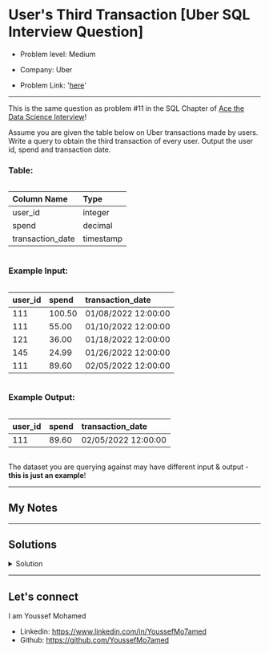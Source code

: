 # User's Third Transaction [Uber SQL Interview Question]

- Problem level: Medium

- Company: Uber
- Problem Link: '[here](https://datalemur.com/questions/sql-third-transaction?referralCode=256wYou1)'

---
<p>This is the same question as problem #11 in the SQL Chapter of <a href="https://amzn.to/3kF79Fx" rel="noopener noreferrer" target="_blank">Ace the Data Science Interview</a>!</p>
<p>Assume you are given the table below on Uber transactions made by users. Write a query to obtain the third transaction of every user. Output the user id, spend and transaction date.</p>
<h3> Table:</h3>
<div style="overflow-x:auto;margin-bottom:10px"><table><thead><tr><th style="text-align:left"><strong>Column Name</strong></th><th style="text-align:left"><strong>Type</strong></th></tr></thead><tbody><tr><td style="text-align:left">user_id</td><td style="text-align:left">integer</td></tr><tr><td style="text-align:left">spend</td><td style="text-align:left">decimal</td></tr><tr><td style="text-align:left">transaction_date</td><td style="text-align:left">timestamp</td></tr></tbody></table></div>
<h3> Example Input:</h3>
<div style="overflow-x:auto;margin-bottom:10px"><table><thead><tr><th style="text-align:left"><strong>user_id</strong></th><th style="text-align:left"><strong>spend</strong></th><th style="text-align:left"><strong>transaction_date</strong></th></tr></thead><tbody><tr><td style="text-align:left">111</td><td style="text-align:left">100.50</td><td style="text-align:left">01/08/2022 12:00:00</td></tr><tr><td style="text-align:left">111</td><td style="text-align:left">55.00</td><td style="text-align:left">01/10/2022 12:00:00</td></tr><tr><td style="text-align:left">121</td><td style="text-align:left">36.00</td><td style="text-align:left">01/18/2022 12:00:00</td></tr><tr><td style="text-align:left">145</td><td style="text-align:left">24.99</td><td style="text-align:left">01/26/2022 12:00:00</td></tr><tr><td style="text-align:left">111</td><td style="text-align:left">89.60</td><td style="text-align:left">02/05/2022 12:00:00</td></tr></tbody></table></div>
<h3>Example Output:</h3>
<div style="overflow-x:auto;margin-bottom:10px"><table><thead><tr><th style="text-align:left"><strong>user_id</strong></th><th style="text-align:left"><strong>spend</strong></th><th style="text-align:left"><strong>transaction_date</strong></th></tr></thead><tbody><tr><td style="text-align:left">111</td><td style="text-align:left">89.60</td><td style="text-align:left">02/05/2022 12:00:00</td></tr></tbody></table></div>
<p>The dataset you are querying against may have different input &amp; output - <strong>this is just an example</strong>!</p>

---

## My Notes

---

## Solutions

<details>
<summary> Solution </summary>

```sql
SELECT
    user_id,
    spend,
    transaction_date
FROM
    (
        SELECT
            user_id,
            spend,
            transaction_date,
            row_number() OVER (
                PARTITION BY user_id
                order by
                    transaction_date
            ) no
        from
            transactions
    ) sub
where
    no = 3

```

</details>

---

## Let's connect

I am Youssef Mohamed

- Linkedin: <https://www.linkedin.com/in/YoussefMo7amed>
- Github: <https://github.com/YoussefMo7amed>
